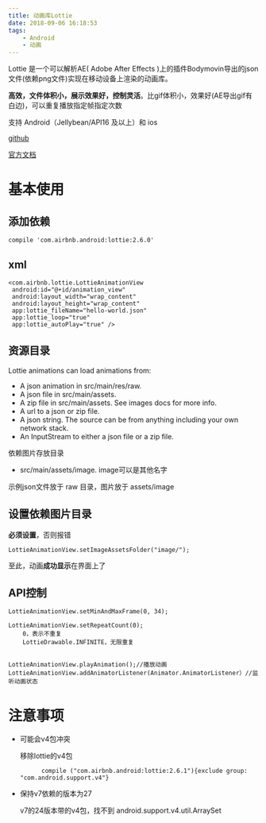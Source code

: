 ```yaml
---
title: 动画库Lottie
date: 2018-09-06 16:18:53
tags: 
	- Android
	- 动画
---
```


Lottie 是一个可以解析AE( Adobe After Effects )上的插件Bodymovin导出的json文件(依赖png文件)实现在移动设备上渲染的动画库。

**高效，文件体积小，展示效果好，控制灵活**。比gif体积小，效果好(AE导出gif有白边)，可以重复播放指定帧指定次数

支持 Android（Jellybean/API16 及以上）和 ios

[github](https://github.com/airbnb/lottie-android)

[官方文档](http://airbnb.io/lottie/android/android.html)

# 基本使用 #

## 添加依赖 ##

	compile 'com.airbnb.android:lottie:2.6.0'

## xml ##
	
	<com.airbnb.lottie.LottieAnimationView
     android:id="@+id/animation_view"
     android:layout_width="wrap_content"
     android:layout_height="wrap_content"
     app:lottie_fileName="hello-world.json"
     app:lottie_loop="true"
     app:lottie_autoPlay="true" />
    
## 资源目录 ##
 
 Lottie animations can load animations from:

- A json animation in src/main/res/raw.
- A json file in src/main/assets.
- A zip file in src/main/assets. See images docs for more info.
- A url to a json or zip file.
- A json string. The source can be from anything including your own network stack.
- An InputStream to either a json file or a zip file.

依赖图片存放目录

- src/main/assets/image. image可以是其他名字

示例json文件放于 raw 目录，图片放于 assets/image

## 设置依赖图片目录 ##

**必须设置**，否则报错

	LottieAnimationView.setImageAssetsFolder("image/");

至此，动画**成功显示**在界面上了

## API控制 ##

	LottieAnimationView.setMinAndMaxFrame(0, 34);
	
	LottieAnimationView.setRepeatCount(0);
		0，表示不重复
		LottieDrawable.INFINITE，无限重复
		
	
	LottieAnimationView.playAnimation();//播放动画
	LottieAnimationView.addAnimatorListener(Animator.AnimatorListener）//监听动画状态

# 注意事项

- 可能会v4包冲突
		
	移除lottie的v4包
		
			compile ("com.airbnb.android:lottie:2.6.1"){exclude group: "com.android.support.v4"}
			
- 保持v7依赖的版本为27

	v7的24版本带的v4包，找不到 android.support.v4.util.ArraySet

